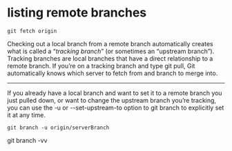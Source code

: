 listing remote branches
=======================

`git fetch origin`

Checking out a local branch from a remote branch automatically creates what is called a “*tracking branch*” (or sometimes an “upstream branch”). Tracking branches are local branches that have a direct relationship to a remote branch. If you’re on a tracking branch and type git pull, Git automatically knows which server to fetch from and branch to merge into.

---

If you already have a local branch and want to set it to a remote branch you just pulled down, or want to change the upstream branch you’re tracking, you can use the -u or --set-upstream-to option to git branch to explicitly set it at any time.

`git branch -u origin/serverBranch`

git branch -vv